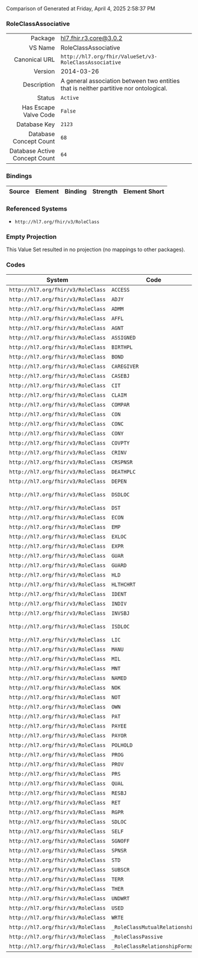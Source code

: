 Comparison of 
Generated at Friday, April 4, 2025 2:58:37 PM

### RoleClassAssociative

|      |     |
| ---: | --- |
| Package | hl7.fhir.r3.core@3.0.2 |
| VS Name | RoleClassAssociative |
| Canonical URL | `http://hl7.org/fhir/ValueSet/v3-RoleClassAssociative` |
| Version | 2014-03-26 |
| Description | A general association between two entities that is neither partitive nor ontological. |
| Status | `Active` |
| Has Escape Valve Code | `False` |
| Database Key | `2123` |
| Database Concept Count | `68` |
| Database Active Concept Count | `64` |
### Bindings

| Source | Element | Binding | Strength | Element Short |
| ------ | ------- | ------- | -------- | ------------- |

### Referenced Systems

* `http://hl7.org/fhir/v3/RoleClass`
### Empty Projection

This Value Set resulted in no projection (no mappings to other packages).

### Codes

| System | Code | Display |
| ------ | ---- | ------- |
| `http://hl7.org/fhir/v3/RoleClass` | `ACCESS` | access |
| `http://hl7.org/fhir/v3/RoleClass` | `ADJY` | adjacency |
| `http://hl7.org/fhir/v3/RoleClass` | `ADMM` | Administerable Material |
| `http://hl7.org/fhir/v3/RoleClass` | `AFFL` | affiliate |
| `http://hl7.org/fhir/v3/RoleClass` | `AGNT` | agent |
| `http://hl7.org/fhir/v3/RoleClass` | `ASSIGNED` | assigned entity |
| `http://hl7.org/fhir/v3/RoleClass` | `BIRTHPL` | birthplace |
| `http://hl7.org/fhir/v3/RoleClass` | `BOND` | molecular bond |
| `http://hl7.org/fhir/v3/RoleClass` | `CAREGIVER` | caregiver |
| `http://hl7.org/fhir/v3/RoleClass` | `CASEBJ` | Case Subject |
| `http://hl7.org/fhir/v3/RoleClass` | `CIT` | citizen |
| `http://hl7.org/fhir/v3/RoleClass` | `CLAIM` | claimant |
| `http://hl7.org/fhir/v3/RoleClass` | `COMPAR` | commissioning party |
| `http://hl7.org/fhir/v3/RoleClass` | `CON` | contact |
| `http://hl7.org/fhir/v3/RoleClass` | `CONC` | connection |
| `http://hl7.org/fhir/v3/RoleClass` | `CONY` | continuity |
| `http://hl7.org/fhir/v3/RoleClass` | `COVPTY` | covered party |
| `http://hl7.org/fhir/v3/RoleClass` | `CRINV` | clinical research investigator |
| `http://hl7.org/fhir/v3/RoleClass` | `CRSPNSR` | clinical research sponsor |
| `http://hl7.org/fhir/v3/RoleClass` | `DEATHPLC` | place of death |
| `http://hl7.org/fhir/v3/RoleClass` | `DEPEN` | dependent |
| `http://hl7.org/fhir/v3/RoleClass` | `DSDLOC` | dedicated service delivery location |
| `http://hl7.org/fhir/v3/RoleClass` | `DST` | distributed material |
| `http://hl7.org/fhir/v3/RoleClass` | `ECON` | emergency contact |
| `http://hl7.org/fhir/v3/RoleClass` | `EMP` | employee |
| `http://hl7.org/fhir/v3/RoleClass` | `EXLOC` | event location |
| `http://hl7.org/fhir/v3/RoleClass` | `EXPR` | exposed entity |
| `http://hl7.org/fhir/v3/RoleClass` | `GUAR` | guarantor |
| `http://hl7.org/fhir/v3/RoleClass` | `GUARD` | guardian |
| `http://hl7.org/fhir/v3/RoleClass` | `HLD` | held entity |
| `http://hl7.org/fhir/v3/RoleClass` | `HLTHCHRT` | health chart |
| `http://hl7.org/fhir/v3/RoleClass` | `IDENT` | identified entity |
| `http://hl7.org/fhir/v3/RoleClass` | `INDIV` | individual |
| `http://hl7.org/fhir/v3/RoleClass` | `INVSBJ` | Investigation Subject |
| `http://hl7.org/fhir/v3/RoleClass` | `ISDLOC` | incidental service delivery location |
| `http://hl7.org/fhir/v3/RoleClass` | `LIC` | licensed entity |
| `http://hl7.org/fhir/v3/RoleClass` | `MANU` | manufactured product |
| `http://hl7.org/fhir/v3/RoleClass` | `MIL` | military person |
| `http://hl7.org/fhir/v3/RoleClass` | `MNT` | maintained entity |
| `http://hl7.org/fhir/v3/RoleClass` | `NAMED` | named insured |
| `http://hl7.org/fhir/v3/RoleClass` | `NOK` | next of kin |
| `http://hl7.org/fhir/v3/RoleClass` | `NOT` | notary public |
| `http://hl7.org/fhir/v3/RoleClass` | `OWN` | owned entity |
| `http://hl7.org/fhir/v3/RoleClass` | `PAT` | patient |
| `http://hl7.org/fhir/v3/RoleClass` | `PAYEE` | payee |
| `http://hl7.org/fhir/v3/RoleClass` | `PAYOR` | invoice payor |
| `http://hl7.org/fhir/v3/RoleClass` | `POLHOLD` | policy holder |
| `http://hl7.org/fhir/v3/RoleClass` | `PROG` | program eligible |
| `http://hl7.org/fhir/v3/RoleClass` | `PROV` | healthcare provider |
| `http://hl7.org/fhir/v3/RoleClass` | `PRS` | personal relationship |
| `http://hl7.org/fhir/v3/RoleClass` | `QUAL` | qualified entity |
| `http://hl7.org/fhir/v3/RoleClass` | `RESBJ` | research subject |
| `http://hl7.org/fhir/v3/RoleClass` | `RET` | retailed material |
| `http://hl7.org/fhir/v3/RoleClass` | `RGPR` | regulated product |
| `http://hl7.org/fhir/v3/RoleClass` | `SDLOC` | service delivery location |
| `http://hl7.org/fhir/v3/RoleClass` | `SELF` | self |
| `http://hl7.org/fhir/v3/RoleClass` | `SGNOFF` | signing authority or officer |
| `http://hl7.org/fhir/v3/RoleClass` | `SPNSR` | coverage sponsor |
| `http://hl7.org/fhir/v3/RoleClass` | `STD` | student |
| `http://hl7.org/fhir/v3/RoleClass` | `SUBSCR` | subscriber |
| `http://hl7.org/fhir/v3/RoleClass` | `TERR` | territory of authority |
| `http://hl7.org/fhir/v3/RoleClass` | `THER` | therapeutic agent |
| `http://hl7.org/fhir/v3/RoleClass` | `UNDWRT` | underwriter |
| `http://hl7.org/fhir/v3/RoleClass` | `USED` | used entity |
| `http://hl7.org/fhir/v3/RoleClass` | `WRTE` | warranted product |
| `http://hl7.org/fhir/v3/RoleClass` | `_RoleClassMutualRelationship` | RoleClassMutualRelationship |
| `http://hl7.org/fhir/v3/RoleClass` | `_RoleClassPassive` | RoleClassPassive |
| `http://hl7.org/fhir/v3/RoleClass` | `_RoleClassRelationshipFormal` | RoleClassRelationshipFormal |
